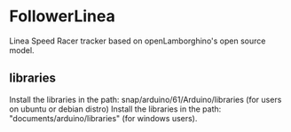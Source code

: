 # FollowerLinea
Linea Speed Racer tracker based on openLamborghino's open source model.

## libraries
Install the libraries in the path: snap/arduino/61/Arduino/libraries (for users on ubuntu or debian distro)
Install the libraries in the path: "documents/arduino/libraries" (for windows users).
